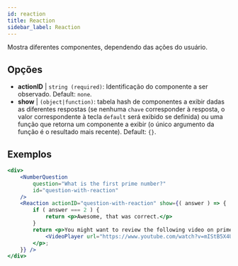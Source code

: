 ```yaml
---
id: reaction 
title: Reaction
sidebar_label: Reaction
---
```


Mostra diferentes componentes, dependendo das ações do usuário.

## Opções

* __actionID__ | `string (required)`: Identificação do componente a ser observado. Default: `none`.
* __show__ | `(object|function)`: tabela hash de componentes a exibir dadas as diferentes respostas (se nenhuma `chave` corresponder à resposta, o valor correspondente à tecla `default` será exibido se definida) ou uma função que retorna um componente a exibir (o único argumento da função é o resultado mais recente). Default: `{}`.


## Exemplos

```jsx live
<div>
	<NumberQuestion
		question="What is the first prime number?"
		id="question-with-reaction"
	/>
	<Reaction actionID="question-with-reaction" show={( answer ) => {
		if ( answer === 2 ) {
			return <p>Awesome, that was correct.</p>
		}
		return <p>You might want to review the following video on prime numbers:
			<VideoPlayer url="https://www.youtube.com/watch?v=mIStB5X4U8M" />
		</p>;
	}} />
</div>
``` 

